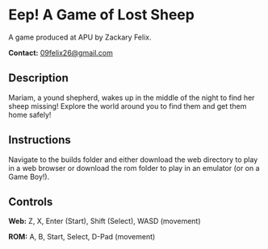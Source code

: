 # Eep! A Game of Lost Sheep

A game produced at APU by Zackary Felix.

**Contact:** 09felix26@gmail.com

## Description

Mariam, a yound shepherd, wakes up in the middle of the night to find her sheep missing! 
Explore the world around you to find them and get them home safely!

## Instructions

Navigate to the builds folder and either download the web directory to play in a web browser 
or download the rom folder to play in an emulator (or on a Game Boy!).

## Controls

**Web:** Z, X, Enter (Start), Shift (Select), WASD (movement)

**ROM:** A, B, Start, Select, D-Pad (movement)